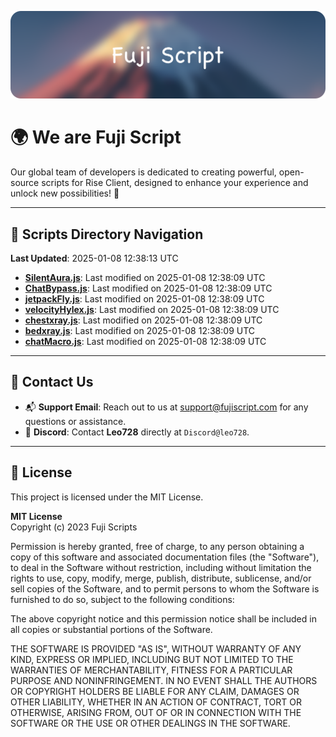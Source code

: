 ![Banner](.github/b.webp)

# 🌍 **We are Fuji Script**

Our global team of developers is dedicated to creating powerful, open-source scripts for Rise Client, designed to enhance your experience and unlock new possibilities! 🌟

---
<!-- SCRIPTS_NAVIGATION_START -->
## 📂 **Scripts Directory Navigation**

**Last Updated**: 2025-01-08 12:38:13 UTC

- **[SilentAura.js](scripts/SilentAura.js)**: Last modified on 2025-01-08 12:38:09 UTC
- **[ChatBypass.js](scripts/ChatBypass.js)**: Last modified on 2025-01-08 12:38:09 UTC
- **[jetpackFly.js](scripts/jetpackFly.js)**: Last modified on 2025-01-08 12:38:09 UTC
- **[velocityHylex.js](scripts/velocityHylex.js)**: Last modified on 2025-01-08 12:38:09 UTC
- **[chestxray.js](scripts/chestxray.js)**: Last modified on 2025-01-08 12:38:09 UTC
- **[bedxray.js](scripts/bedxray.js)**: Last modified on 2025-01-08 12:38:09 UTC
- **[chatMacro.js](scripts/chatMacro.js)**: Last modified on 2025-01-08 12:38:09 UTC

<!-- SCRIPTS_NAVIGATION_END -->

---

## 💬 **Contact Us**  
- 📬 **Support Email**: Reach out to us at [support@fujiscript.com](mailto:support@fujiscript.com) for any questions or assistance.  
- 💬 **Discord**: Contact **Leo728** directly at `Discord@leo728`.

---

## 📜 **License**

This project is licensed under the MIT License.  

**MIT License**  
Copyright (c) 2023 Fuji Scripts  

Permission is hereby granted, free of charge, to any person obtaining a copy of this software and associated documentation files (the "Software"), to deal in the Software without restriction, including without limitation the rights to use, copy, modify, merge, publish, distribute, sublicense, and/or sell copies of the Software, and to permit persons to whom the Software is furnished to do so, subject to the following conditions:  

The above copyright notice and this permission notice shall be included in all copies or substantial portions of the Software.  

THE SOFTWARE IS PROVIDED "AS IS", WITHOUT WARRANTY OF ANY KIND, EXPRESS OR IMPLIED, INCLUDING BUT NOT LIMITED TO THE WARRANTIES OF MERCHANTABILITY, FITNESS FOR A PARTICULAR PURPOSE AND NONINFRINGEMENT. IN NO EVENT SHALL THE AUTHORS OR COPYRIGHT HOLDERS BE LIABLE FOR ANY CLAIM, DAMAGES OR OTHER LIABILITY, WHETHER IN AN ACTION OF CONTRACT, TORT OR OTHERWISE, ARISING FROM, OUT OF OR IN CONNECTION WITH THE SOFTWARE OR THE USE OR OTHER DEALINGS IN THE SOFTWARE.  
